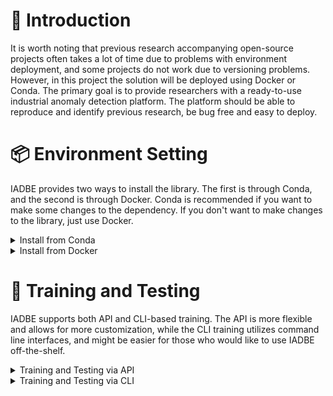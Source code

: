 # 📖 Introduction
It is worth noting that previous research accompanying open-source projects often takes
a lot of time due to problems with environment deployment, and some projects do not work due to versioning
problems. However, in this project the solution will be deployed using Docker or Conda. The primary goal is to provide
researchers with a ready-to-use industrial anomaly detection platform. The platform should be able to
reproduce and identify previous research, be bug free and easy to deploy.

# 📦 Environment Setting

IADBE provides two ways to install the library. The first is through Conda, and the second is through Docker. Conda is recommended if you want to make some changes to the dependency. If you don't want to make changes to the library, just use Docker.

<details>
<summary>Install from Conda</summary>
Installing the library with Conda

```bash
# Use of virtual environment is highly recommended
# Using conda
yes | conda create -n IADBE python=3.10
conda activate IADBE

# Or using your favorite virtual environment
# ...

# Clone the repository and install in editable mode
git clone https://github.com/cjy513203427/IADBE.git
```
</details>
    
<details>
<summary>Install from Docker</summary>
Installing the library with Docker

```bash
# Clone the repository and install in editable mode
git clone https://github.com/cjy513203427/IADBE.git
# Build docker image
docker build - t stream .
# Run docker container
docker run -it --rm -p 3001:3001 stream
```
</details>

# 🧠 Training and Testing

IADBE supports both API and CLI-based training. The API is more flexible and allows for more customization, while the CLI training utilizes command line interfaces, and might be easier for those who would like to use IADBE off-the-shelf.

<details>
<summary>Training and Testing via API</summary>
A train_test_xxx.py file looks like this. Run it with your IDE or <code>python train_test_xxx.py</code> to start training.

```python
# Import the required modules
from anomalib.data import MVTec
from anomalib.models import Padim
from anomalib.engine import Engine

# Initialize the datamodule, model and engine
datamodule = MVTec()
model = Padim()
engine = Engine()

# Train the model
engine.fit(datamodule=datamodule, model=model)

# Test the model
engine.test(datamodule=datamodule, model=model)
```

</details>

<details>
<summary>Training and Testing via CLI</summary>
A train_test_xxx.sh file looks like this. Run it with <code>bash train_test_xxx.sh</code> to start training.

```bash
anomalib train --data anomalib.data.MVTec --data.category transistor --config <path/to/config>
```
For the futher use of anomalib cli, you can retrieve [Training via CLI from Training](https://github.com/openvinotoolkit/anomalib?tab=readme-ov-file#-training)  

</details>
